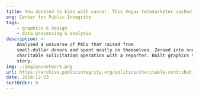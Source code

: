 ```yaml
---
title: You donated to kids with cancer. This Vegas telemarketer cashed in.
org: Center for Public Integrity
tags:
    - graphics & design
    - data processing & analysis
description: >-
    Analyzed a universe of PACs that raised from
    small-dollar donors and spent mostly on themselves. Zeroed into one telemarketer's
    charitable solicitation operation with a reporter. Built graphics to tell the
    story.
img: ./img/pacnetwork.png
url: https://archive.publicintegrity.org/politics/charitable-contributions/
date: 2018-12-23
sortOrder: 8
---
```

